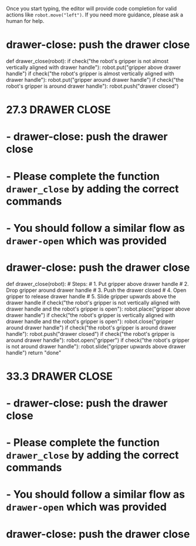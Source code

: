 

Once you start typing, the editor will provide code completion for
valid actions like `robot.move("left")`.
If you need more guidance, please ask a human for help.









# drawer-close: push the drawer close
def drawer_close(robot):
    if check("the robot's gripper is not almost vertically aligned with drawer handle"):
        robot.put("gripper above drawer handle")
    if check("the robot's gripper is almost vertically aligned with drawer handle"):
        robot.put("gripper around drawer handle")
    if check("the robot's gripper is around drawer handle"):
        robot.push("drawer closed")





# 27.3 DRAWER CLOSE
#   - drawer-close: push the drawer close
#
#   - Please complete the function `drawer_close` by adding the correct commands
#
#     - You should follow a similar flow as `drawer-open` which was provided

# drawer-close: push the drawer close
def drawer_close(robot):
    # Steps:
    #  1. Put gripper above drawer handle
    #  2. Drop gripper around drawer handle
    #  3. Push the drawer closed
    #  4. Open gripper to release drawer handle
    #  5. Slide gripper upwards above the drawer handle
    if check("the robot's gripper is not vertically aligned with drawer handle and the robot's gripper is open"):
        robot.place("gripper above drawer handle")
    if check("the robot's gripper is vertically aligned with drawer handle and the robot's gripper is open"):
        robot.close("gripper around drawer handle")
    if check("the robot's gripper is around drawer handle"):
        robot.push("drawer closed")
    if check("the robot's gripper is around drawer handle"):
        robot.open("gripper")
    if check("the robot's gripper is not around drawer handle"):
        robot.slide("gripper upwards above drawer handle")
    return "done"


# 33.3 DRAWER CLOSE
#   - drawer-close: push the drawer close
#
#   - Please complete the function `drawer_close` by adding the correct commands
#
#     - You should follow a similar flow as `drawer-open` which was provided

# drawer-close: push the drawer close
